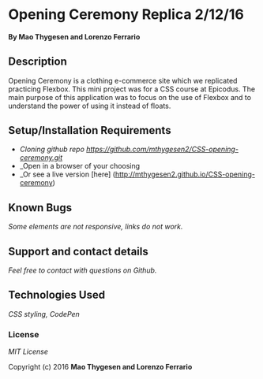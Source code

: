 # Opening Ceremony Replica 2/12/16
#### By Mao Thygesen and Lorenzo Ferrario


## Description
Opening Ceremony is a clothing e-commerce site which we replicated practicing Flexbox. This mini project was for a CSS course at Epicodus. The main purpose of this application was to focus on the use of Flexbox and to understand the power of using it instead of floats. 


## Setup/Installation Requirements

* _Cloning github repo <https://github.com/mthygesen2/CSS-opening-ceremony.git>_
* _Open in a browser of your choosing
* _Or see a live version [here] (http://mthygesen2.github.io/CSS-opening-ceremony)


## Known Bugs

_Some elements are not responsive, links do not work._

## Support and contact details

_Feel free to contact with questions on Github._

## Technologies Used

_CSS styling, CodePen_

### License

*MIT License*

Copyright (c) 2016 **Mao Thygesen and Lorenzo Ferrario**
